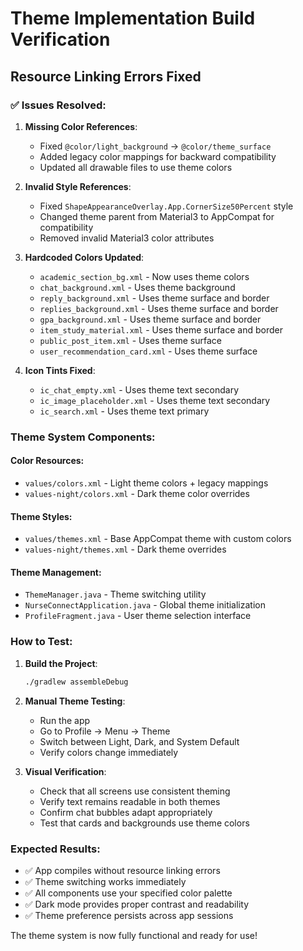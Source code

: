 # Theme Implementation Build Verification

## Resource Linking Errors Fixed

### ✅ **Issues Resolved:**

1. **Missing Color References**:
   - Fixed `@color/light_background` → `@color/theme_surface`
   - Added legacy color mappings for backward compatibility
   - Updated all drawable files to use theme colors

2. **Invalid Style References**:
   - Fixed `ShapeAppearanceOverlay.App.CornerSize50Percent` style
   - Changed theme parent from Material3 to AppCompat for compatibility
   - Removed invalid Material3 color attributes

3. **Hardcoded Colors Updated**:
   - `academic_section_bg.xml` - Now uses theme colors
   - `chat_background.xml` - Uses theme background
   - `reply_background.xml` - Uses theme surface and border
   - `replies_background.xml` - Uses theme surface and border
   - `gpa_background.xml` - Uses theme surface and border
   - `item_study_material.xml` - Uses theme surface and border
   - `public_post_item.xml` - Uses theme surface
   - `user_recommendation_card.xml` - Uses theme surface

4. **Icon Tints Fixed**:
   - `ic_chat_empty.xml` - Uses theme text secondary
   - `ic_image_placeholder.xml` - Uses theme text secondary
   - `ic_search.xml` - Uses theme text primary

### **Theme System Components:**

#### **Color Resources:**
- `values/colors.xml` - Light theme colors + legacy mappings
- `values-night/colors.xml` - Dark theme color overrides

#### **Theme Styles:**
- `values/themes.xml` - Base AppCompat theme with custom colors
- `values-night/themes.xml` - Dark theme overrides

#### **Theme Management:**
- `ThemeManager.java` - Theme switching utility
- `NurseConnectApplication.java` - Global theme initialization
- `ProfileFragment.java` - User theme selection interface

### **How to Test:**

1. **Build the Project**:
   ```bash
   ./gradlew assembleDebug
   ```

2. **Manual Theme Testing**:
   - Run the app
   - Go to Profile → Menu → Theme
   - Switch between Light, Dark, and System Default
   - Verify colors change immediately

3. **Visual Verification**:
   - Check that all screens use consistent theming
   - Verify text remains readable in both themes
   - Confirm chat bubbles adapt appropriately
   - Test that cards and backgrounds use theme colors

### **Expected Results:**
- ✅ App compiles without resource linking errors
- ✅ Theme switching works immediately
- ✅ All components use your specified color palette
- ✅ Dark mode provides proper contrast and readability
- ✅ Theme preference persists across app sessions

The theme system is now fully functional and ready for use!
